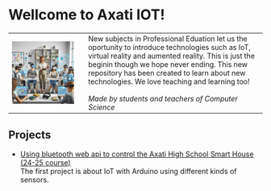 # Wellcome to Axati IOT!

<table><tr><td width="30%"><img src="https://github.com/codifyit/iotaxatihouse/blob/main/readme/images/iotaxatiimg1.jpeg" align="center" width="90%">
</td><td>New subjects in Professional Eduation let us the oportunity to introduce technologies such as IoT, virtual reality and aumented reality. This is just the beginin though we hope never ending. This new repository has been created to learn about new technologies. We love teaching and learning too!<br><i><br>Made by students and teachers of Computer Science</i></td></tr></table>

## Projects

- [Using bluetooth web api to control the Axati High School Smart House (24-25 course)](https://github.com/codifyit/iotaxatihouse/blob/main/blesh/)<br>
The first project is about IoT with Arduino using different kinds of sensors.
